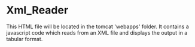 # Xml_Reader
This HTML file will be located in the tomcat 'webapps' folder. It contains a javascript code which reads from an XML file and displays the output in a tabular format.

